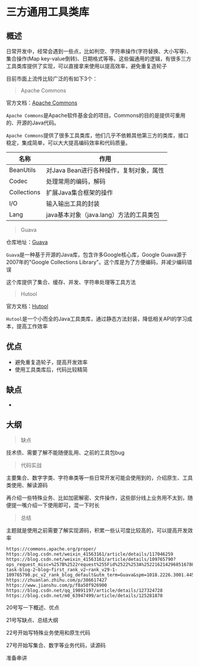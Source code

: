 # 三方通用工具类库

## 概述

日常开发中，经常会遇到一些点，比如判空、字符串操作(字符替换、大小写等)、集合操作(Map key-value倒转)、日期格式等等。这些偏通用的逻辑，有很多三方工具类库提供了实现，可以直接拿来使用以提高效率，避免重复造轮子

目前市面上流传比较广泛的有如下3个：

> Apache Commons

官方文档：[Apache Commons](https://commons.apache.org/)

`Apache Commons`是Apache软件基金会的项目。Commons的目的是提供可重用的、开源的Java代码。

`Apache Commons`提供了很多工具类库，他们几乎不依赖其他第三方的类库，接口稳定，集成简单，可以大大提高编码效率和代码质量。

| 名称        | 作用                                    |
| ----------- | --------------------------------------- |
| BeanUtils   | 对Java Bean进行各种操作，复制对象，属性 |
| Codec       | 处理常用的编码，解码                    |
| Collections | 扩展Java集合框架的操作                  |
| I/O         | 输入输出工具的封装                      |
| Lang        | java基本对象（java.lang）方法的工具类包 |

> Guava

仓库地址：[Guava](https://github.com/google/guava)

`Guava`是一种基于开源的Java库，包含许多Google核心库，Google Guava源于2007年的"Google Collections Library"。这个库是为了方便编码，并减少编码错误

这个库提供了集合、缓存、并发、字符串处理等工具方法

> Hutool

官方文档：[Hutool](https://hutool.cn/docs/#/)

`Hutool`是一个小而全的Java工具类库，通过静态方法封装，降低相关API的学习成本，提高工作效率

## 优点

- 避免重复造轮子，提高开发效率
- 使用工具类库后，代码比较精简

## 缺点

- 

## 大纲

> 缺点

技术债、需要了解不能随便乱用、之前的工具包bug

> 代码实战

主要集合、数字字类、字符串类等一些日常开发可能会使用到的，介绍原生、工具类使用、解读源码

再介绍一些特殊业务、比如加密解密、文件操作，这些部分线上业务用不太到，随便提一嘴介绍一下使用即可，混一下时长

> 总结

主题就是使用之前需要了解实现源码，积累一些认可度比较高的，可以提高开发效率



```
https://commons.apache.org/proper/
https://blog.csdn.net/weixin_41563161/article/details/117046259
https://blog.csdn.net/weixin_41563161/article/details/109765790?ops_request_misc=%257B%2522request%255Fid%2522%253A%2522162142968516780271594169%2522%252C%2522scm%2522%253A%252220140713.130102334.pc%255Fblog.%2522%257D&request_id=162142968516780271594169&biz_id=0&utm_medium=distribute.pc_search_result.none-task-blog-2~blog~first_rank_v2~rank_v29-1-109765790.pc_v2_rank_blog_default&utm_term=Guava&spm=1018.2226.3001.4450
https://zhuanlan.zhihu.com/p/386617427
https://www.jianshu.com/p/f8a50f926900
https://blog.csdn.net/qq_19891197/article/details/127324728
https://blog.csdn.net/m0_63947499/article/details/125281870
```

20号写一下概述、优点

21号写缺点、总结大纲

22号开始写特殊业务使用和原生代码

27号开始写集合、数字等业务代码，读源码

准备串讲